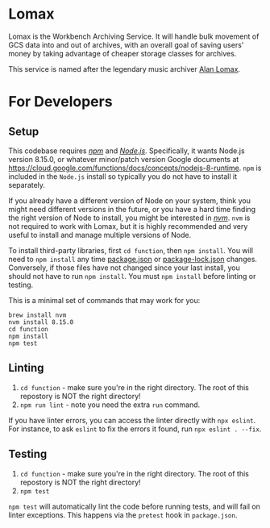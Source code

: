 # Lomax
Lomax is the Workbench Archiving Service.  It will handle bulk movement of GCS
data into and out of archives, with an overall goal of saving users' money by
taking advantage of cheaper storage classes for archives.

This service is named after the legendary music archiver
[Alan Lomax](https://en.wikipedia.org/wiki/Alan_Lomax).

# For Developers

## Setup
This codebase requires *[npm](https://www.npmjs.com/get-npm)* and *[Node.js](https://nodejs.org/en/download/releases/)*.
Specifically, it wants Node.js version 8.15.0, or whatever minor/patch version
Google documents at https://cloud.google.com/functions/docs/concepts/nodejs-8-runtime.
`npm` is included in the `Node.js` install so typically you do not have to install
it separately.

If you already have a different version of Node on your system, think you might
need different versions in the future, or you have a hard time finding
the right version of Node to install, you might be interested in *[nvm](https://github.com/creationix/nvm)*.
`nvm` is not required to work with Lomax, but it is highly recommended and
very useful to install and manage multiple versions of Node.

To install third-party libraries, first `cd function`, then `npm install`.
You will need to `npm install` any time [package.json](function/package.json)
or [package-lock.json](function/package-lock.json) changes. Conversely, if
those files have not changed since your last install, you should not have
to run `npm install`. You must `npm install` before linting or testing.

This is a minimal set of commands that may work for you:
```
brew install nvm
nvm install 8.15.0
cd function
npm install
npm test
```

## Linting
1. `cd function` - make sure you're in the right directory. The root of this repostory is NOT the right directory!
2. `npm run lint` - note you need the extra `run` command.

If you have linter errors, you can access the linter directly with `npx eslint`.
For instance, to ask `eslint` to fix the errors it found, run `npx eslint . --fix`.

## Testing
1. `cd function` - make sure you're in the right directory. The root of this repostory is NOT the right directory!
2. `npm test`

`npm test` will automatically lint the code before running tests, and will
fail on linter exceptions. This happens via the `pretest` hook in `package.json`.
